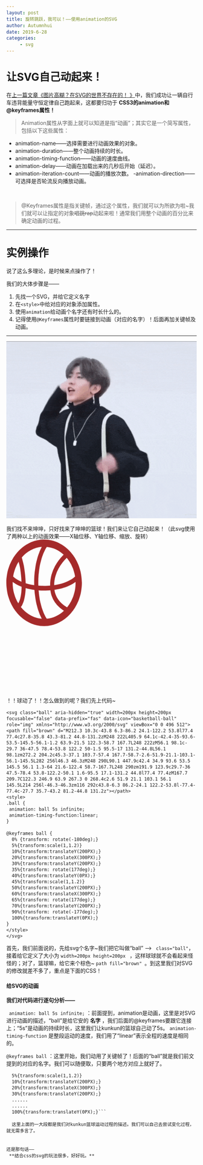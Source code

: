 ```yaml
---
layout: post
title: 旋转跳跃，我可以！——使用animation的SVG
author: Autumnhui
date: 2019-6-28
categories:
     - svg
---
```


# 让SVG自己动起来！

在[上一篇文章《图片高糊？在SVG的世界不存在的！ 》](https://autumnhui.github.io/svg/2019/06/27/svgpractice_intro.html)中，我们成功让一辆自行车违背能量守恒定律自己跑起来，这都要归功于 **CSS3的animation和@keyframes属性！** 

> Animation属性从字面上就可以知道是指“动画”；其实它是一个简写属性，包括以下这些属性：
- animation-name——选择需要进行动画效果的对象。
- animation-duration——整个动画持续的时长。
- animation-timing-function——动画的速度曲线。
- animation-delay——动画在加载出来的几秒后开始（延迟）。
- animation-iteration-count——动画的播放次数。
 -animation-direction——可选择是否轮流反向播放动画。

<br>

> @Keyframes属性是指关键帧，通过这个属性，我们就可以为所欲为啦~我们就可以让指定的对象<s>唱跳rap</s>动起来啦！通常我们用整个动画的百分比来确定动画的过程。

---

# 实例操作

说了这么多理论，是时候来点操作了！

我们的大体步骤是——
1. 先找一个SVG，并给它定义名字
2. 在```<style>```中给对应的对象添加属性。
3. 使用```animation```给动画个名字还有时长什么的。
3. 记得使用```@Keyframes```属性时要链接到动画（对应的名字）！后面再加关键帧及动画。

<hr color:white>

![kunkun](/assets/images/kunkunplaybasketball.gif)

我们找不来坤坤，只好找来了坤坤的篮球！我们来让它自己动起来！（此svg使用了两种以上的动画效果——X轴位移、Y轴位移、缩放、旋转）

<svg class="ball" version="1.1" id="Layer_1" xmlns="http://www.w3.org/2000/svg" xmlns:xlink="http://www.w3.org/1999/xlink" x="0px" y="0px"
	 width="200px" height="200px" viewBox="0 0 24 24" enable-background="new 0 0 24 24" xml:space="preserve">
<path path fill="brown" d="M12,0C5.4,0,0,5.4,0,12c0,6.6,5.4,12,12,12c6.6,0,12-5.4,12-12C24,5.4,18.6,0,12,0z M21.835,10.245
	c-0.081,0.076-1.997,1.814-6.64,2.405c0.059-3.724,2.574-6.369,3.996-7.572C20.537,6.477,21.479,8.261,21.835,10.245z
	 M12.797,21.881c-0.023-0.027-2.089-2.57-2.552-7.789c0.559,0.034,1.136,0.059,1.755,0.059c0.707,0,1.361-0.03,1.99-0.074
	c0.438,3.047,2.738,4.807,4.314,5.668c-1.52,1.24-3.406,2.041-5.467,2.214C12.823,21.934,12.816,21.904,12.797,21.881z M10.15,12
	c0-6.605,2.593-9.815,2.646-9.88c0.021-0.023,0.026-0.052,0.042-0.077c2.021,0.17,3.874,0.946,5.378,2.147
	c-1.646,1.407-4.329,4.353-4.317,8.587C13.3,12.82,12.676,12.85,12,12.85c-0.651,0-1.252-0.027-1.831-0.066
	C10.161,12.523,10.15,12.27,10.15,12z M11.275,2.037C10.423,3.41,8.85,6.667,8.85,12c0,0.227,0.011,0.439,0.016,0.658
	c-1.043-0.131-1.95-0.316-2.73-0.531c-0.107-3.733-0.878-6.163-1.25-7.132C6.542,3.312,8.786,2.218,11.275,2.037z M3.909,6.159
	C4.248,7.24,4.698,9.12,4.817,11.701c-1.79-0.677-2.598-1.405-2.652-1.456C2.435,8.74,3.043,7.353,3.909,6.159z M2,12
	c0-0.082,0.01-0.162,0.012-0.244c0.578,0.385,1.503,0.891,2.834,1.344c-0.021,3.274-1.035,4.569-1.04,4.576
	c-0.004,0.006-0.005,0.012-0.009,0.018C2.668,16.074,2,14.111,2,12z M4.587,18.678c0.076-0.037,0.147-0.087,0.206-0.154
	c0.053-0.062,1.231-1.517,1.337-5.041c0.814,0.207,1.753,0.377,2.803,0.496c0.324,4.166,1.602,6.791,2.342,7.984
	C8.63,21.771,6.268,20.54,4.587,18.678z M19.307,18.795c-1.302-0.645-3.599-2.15-4.021-4.844c3.556-0.438,5.675-1.511,6.7-2.194
	C21.988,11.838,22,11.918,22,12C22,14.621,20.971,17.007,19.307,18.795z"/>

<style>
.ball {
 animation: ball 5s infinite;
 animation-timing-function:linear;
}

@keyframes ball {
   0% {transform: rotate(-180deg);}
  5%{transform:scale(1,1.2)}
  10%{transform:translateY(200PX);}
  20%{transform:translateX(300PX);}
  30%{transform:translateY(200PX);}
  35%{transform: rotate(177deg);}
  40%{transform:translateY(0PX);}
  45%{transform:scale(1,1.2)}
  50%{transform:translateY(200PX);}
  60%{transform:translateX(300PX);}
  65%{transform: rotate(177deg);}
  70%{transform:translateY(200PX);}
  90%{transform: rotate(-177deg);}
  100%{transform:translateY(0PX);}
}  
</style>
</svg>

<br>
<br>
<br>
<br>
<br>
<br>
<br>
<br>
<br>
<br>

！！球动了！！怎么做到的呢？我们先上代码~
```
<svg class="ball" aria-hidden="true" width=200px height=200px  focusable="false" data-prefix="fas" data-icon="basketball-ball" role="img" xmlns="http://www.w3.org/2000/svg" viewBox="0 0 496 512"><path fill="brown" d="M212.3 10.3c-43.8 6.3-86.2 24.1-122.2 53.8l77.4 77.4c27.8-35.8 43.3-81.2 44.8-131.2zM248 222L405.9 64.1c-42.4-35-93.6-53.5-145.5-56.1-1.2 63.9-21.5 122.3-58.7 167.7L248 222zM56.1 98.1c-29.7 36-47.5 78.4-53.8 122.2 50-1.5 95.5-17 131.2-44.8L56.1 98.1zm272.2 204.2c45.3-37.1 103.7-57.4 167.7-58.7-2.6-51.9-21.1-103.1-56.1-145.5L282 256l46.3 46.3zM248 290L90.1 447.9c42.4 34.9 93.6 53.5 145.5 56.1 1.3-64 21.6-122.4 58.7-167.7L248 290zm191.9 123.9c29.7-36 47.5-78.4 53.8-122.2-50.1 1.6-95.5 17.1-131.2 44.8l77.4 77.4zM167.7 209.7C122.3 246.9 63.9 267.3 0 268.4c2.6 51.9 21.1 103.1 56.1 145.5L214 256l-46.3-46.3zm116 292c43.8-6.3 86.2-24.1 122.2-53.8l-77.4-77.4c-27.7 35.7-43.2 81.2-44.8 131.2z"></path>
<style>
.ball {
 animation: ball 5s infinite;
 animation-timing-function:linear;
}

@keyframes ball {
  0% {transform: rotate(-180deg);}
  5%{transform:scale(1,1.2)}
  10%{transform:translateY(200PX);}
  20%{transform:translateX(300PX);}
  30%{transform:translateY(200PX);}
  35%{transform: rotate(177deg);}
  40%{transform:translateY(0PX);}
  45%{transform:scale(1,1.2)}
  50%{transform:translateY(200PX);}
  60%{transform:translateX(300PX);}
  65%{transform: rotate(177deg);}
  70%{transform:translateY(200PX);}
  90%{transform: rotate(-177deg);}
  100%{transform:translateY(0PX);}
}  
</style>
</svg>
```

首先，我们前面说的，先给svg个名字~我们把它叫做“ball” --> ``` class="ball"```，接着给它定义了大小为 ```width=200px height=200px ``` ，这样球球就不会看起来怪怪的；对了，篮球嘛，给它来个棕色~ ```path fill="brown" ```。到这里我们对SVG的修改就差不多了，重点是下面的CSS！

#### 给SVG的动画

**我们对代码进行逐句分析——**

``` animation: ball 5s infinite;``` ：前面提到，animation是动画，这里是对SVG进行动画的描述，“ball”是给它安的 **名字** ，我们后面的@keyframes要跟它连接上；“5s”是动画的持续时长，这里我们让kunkun的篮球自己动了5s。
```animation-timing-function``` 是整段运动的速度，我们用了“linear”表示全程的速度是相同的。

```@keyframes ball``` ：这里开始，我们动用了关键帧了！后面的“ball”就是我们前文提到的对应的名字。我们可以随便取，只要两个地方对应上就好了。
```0% {transform: rotate(-180deg);}
  5%{transform:scale(1,1.2)}
  10%{transform:translateY(200PX);}
  20%{transform:translateX(300PX);}
  30%{transform:translateY(200PX);}
  ......
  ......
  100%{transform:translateY(0PX);}```
  
  这里上面的一大段都是我们对kunkun篮球运动过程的描述。我们可以自己去尝试变化过程，就无需多言了。


还是那句话——
 **结合css的svg的玩法很多，好好玩。**
